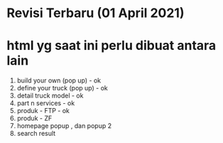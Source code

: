 # Revisi Terbaru (01 April 2021)

# html yg saat ini perlu dibuat antara lain

1. build your own (pop up) - ok
2. define your truck (pop up) - ok
3. detail truck model - ok
4. part n services - ok
5. produk - FTP - ok
6. produk - ZF
7. homepage popup , dan popup 2
8. search result
